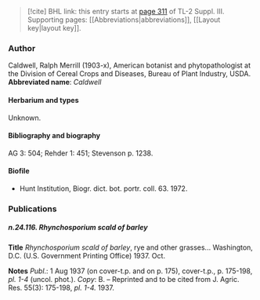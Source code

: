 > [!cite] BHL link: this entry starts at [page 311](https://www.biodiversitylibrary.org/page/33266618) of TL-2 Suppl. III.
> Supporting pages: [[Abbreviations|abbreviations]], [[Layout key|layout key]].

### Author

Caldwell, Ralph Merrill (1903-x), American botanist and phytopathologist at the Division of Cereal Crops and Diseases, Bureau of Plant Industry, USDA. 
**Abbreviated name**: *Caldwell*

#### Herbarium and types

Unknown.

#### Bibliography and biography

AG 3: 504; Rehder 1: 451; Stevenson p. 1238.

#### Biofile

- Hunt Institution, Biogr. dict. bot. portr. coll. 63. 1972.

### Publications

##### n.24.116. Rhynchosporium scald of barley

**Title**
*Rhynchosporium scald of barley*, rye and other grasses... Washington, D.C. (U.S. Government Printing Office) 1937. Oct.

**Notes**
*Publ*.: 1 Aug 1937 (on cover-t.p. and on p. 175), cover-t.p., p. 175-198, *pl. 1-4* (uncol. phot.).
*Copy*: B. – Reprinted and to be cited from J. Agric. Res. 55(3): 175-198, *pl. 1-4.* 1937.

